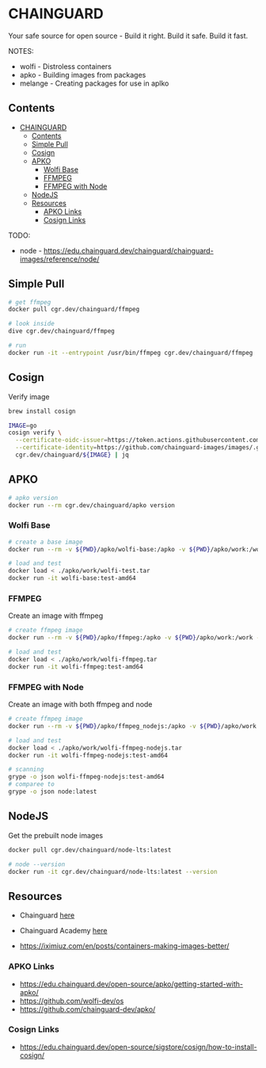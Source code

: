 # CHAINGUARD

Your safe source for open source - Build it right. Build it safe. Build it fast.

NOTES:

* wolfi - Distroless containers
* apko - Building images from packages
* melange - Creating packages for use in aplko

## Contents

- [CHAINGUARD](#chainguard)
  - [Contents](#contents)
  - [Simple Pull](#simple-pull)
  - [Cosign](#cosign)
  - [APKO](#apko)
    - [Wolfi Base](#wolfi-base)
    - [FFMPEG](#ffmpeg)
    - [FFMPEG with Node](#ffmpeg-with-node)
  - [NodeJS](#nodejs)
  - [Resources](#resources)
    - [APKO Links](#apko-links)
    - [Cosign Links](#cosign-links)

TODO:

* node - https://edu.chainguard.dev/chainguard/chainguard-images/reference/node/

## Simple Pull

```sh
# get ffmpeg
docker pull cgr.dev/chainguard/ffmpeg    

# look inside
dive cgr.dev/chainguard/ffmpeg    

# run
docker run -it --entrypoint /usr/bin/ffmpeg cgr.dev/chainguard/ffmpeg 
```

## Cosign

Verify image

```sh
brew install cosign

IMAGE=go
cosign verify \
  --certificate-oidc-issuer=https://token.actions.githubusercontent.com \
  --certificate-identity=https://github.com/chainguard-images/images/.github/workflows/release.yaml@refs/heads/main \
  cgr.dev/chainguard/${IMAGE} | jq
```

## APKO

```sh
# apko version
docker run --rm cgr.dev/chainguard/apko version
```

### Wolfi Base

```sh
# create a base image
docker run --rm -v ${PWD}/apko/wolfi-base:/apko -v ${PWD}/apko/work:/work -w /work cgr.dev/chainguard/apko build /apko/wolfi-base.yaml wolfi-base:test wolfi-test.tar

# load and test
docker load < ./apko/work/wolfi-test.tar
docker run -it wolfi-base:test-amd64
```

### FFMPEG

Create an image with ffmpeg  

```sh
# create ffmpeg image
docker run --rm -v ${PWD}/apko/ffmpeg:/apko -v ${PWD}/apko/work:/work -w /work cgr.dev/chainguard/apko build /apko/wolfi-ffmpeg.yaml wolfi-ffmpeg:test wolfi-ffmpeg.tar

# load and test
docker load < ./apko/work/wolfi-ffmpeg.tar
docker run -it wolfi-ffmpeg:test-amd64
```

### FFMPEG with Node

Create an image with both ffmpeg and node  

```sh
# create ffmpeg image
docker run --rm -v ${PWD}/apko/ffmpeg_nodejs:/apko -v ${PWD}/apko/work:/work -w /work cgr.dev/chainguard/apko build /apko/wolfi-ffmpeg-nodejs.yaml wolfi-ffmpeg-nodejs:test wolfi-ffmpeg-nodejs.tar

# load and test
docker load < ./apko/work/wolfi-ffmpeg-nodejs.tar
docker run -it wolfi-ffmpeg-nodejs:test-amd64

# scanning
grype -o json wolfi-ffmpeg-nodejs:test-amd64 
# comparee to
grype -o json node:latest   
```

## NodeJS

Get the prebuilt node images  

```sh
docker pull cgr.dev/chainguard/node-lts:latest

# node --version
docker run -it cgr.dev/chainguard/node-lts:latest --version
```

## Resources

* Chainguard [here](https://www.chainguard.dev/)
* Chainguard Academy [here](https://edu.chainguard.dev/)

* https://iximiuz.com/en/posts/containers-making-images-better/

### APKO Links

* https://edu.chainguard.dev/open-source/apko/getting-started-with-apko/
* https://github.com/wolfi-dev/os
* https://github.com/chainguard-dev/apko/

### Cosign Links

* https://edu.chainguard.dev/open-source/sigstore/cosign/how-to-install-cosign/

